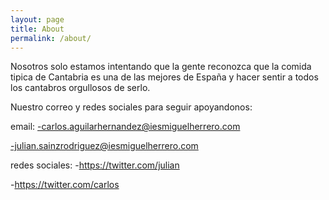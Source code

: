 ```yaml
---
layout: page
title: About
permalink: /about/
---
```


Nosotros solo estamos intentando que la gente reconozca que la comida tipica de Cantabria es una de las mejores de España y hacer sentir a todos los cantabros orgullosos de serlo.

Nuestro correo y redes sociales para seguir apoyandonos:

email: 
-carlos.aguilarhernandez@iesmiguelherrero.com

-julian.sainzrodriguez@iesmiguelherrero.com

redes sociales:
-https://twitter.com/julian

-https://twitter.com/carlos
